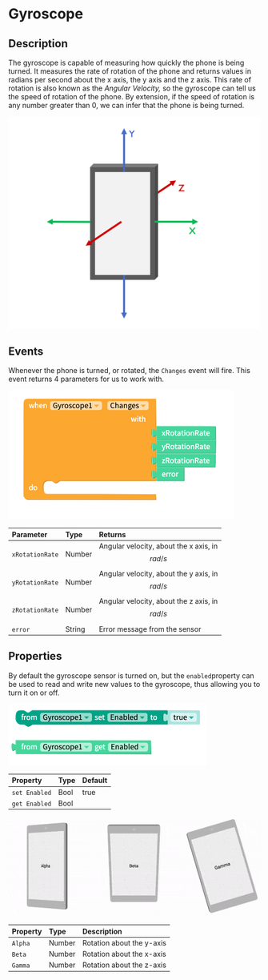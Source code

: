 # Gyroscope

## Description

The gyroscope is capable of measuring how quickly the phone is being turned. It measures the rate of rotation of the phone and returns values in radians per second about the x axis, the y axis and the z axis. This rate of rotation is also known as the _Angular Velocity,_ so the gyroscope can tell us the speed of rotation of the phone. By extension, if the speed of rotation is any number greater than 0, we can infer that the phone is being turned.

![The x, y and z axes of a standard smartphone](.gitbook/assets/screenshot-2019-05-18-at-15.27.06.png)



## Events

Whenever the phone is turned, or rotated, the `Changes` event will fire. This event returns 4 parameters for us to work with. 

![](.gitbook/assets/screenshot-2019-05-18-at-14.15.00.png)

| Parameter | Type | Returns |
| :--- | :--- | :--- |
| `xRotationRate` | Number | Angular velocity, about the x axis, in $$rad/s$$  |
| `yRotationRate` | Number | Angular velocity, about the y axis, in $$rad/s$$  |
| `zRotationRate` | Number | Angular velocity, about the z axis, in $$rad/s$$  |
| `error` | String | Error message from the sensor |

## Properties

By default the gyroscope sensor is turned on, but the `enabled`property can be used to read and write new values to the gyroscope, thus allowing you to turn it on or off.

![](.gitbook/assets/screenshot-2019-05-18-at-14.15.07.png)

| Property | Type | Default |
| :--- | :--- | :--- |
| `set Enabled` | Bool | true |
| `get Enabled` | Bool |  |

![](.gitbook/assets/image%20%2823%29.png)

| Property | Type | Description |
| :--- | :--- | :--- |
| `Alpha` | Number | Rotation about the y-axis |
| `Beta` | Number | Rotation about the x-axis |
| `Gamma` | Number | Rotation about the z-axis |

